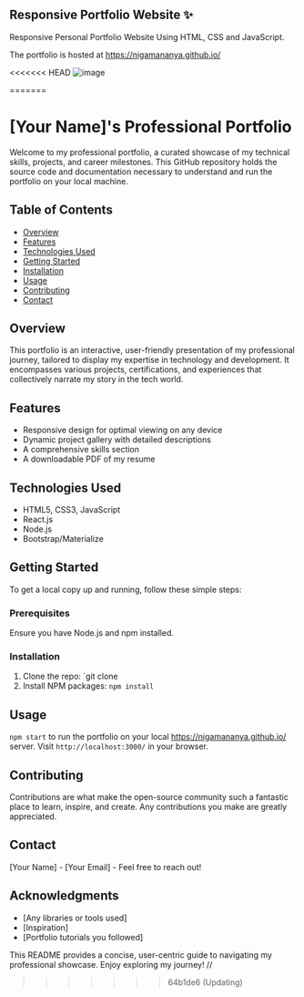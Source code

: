 ## Responsive Portfolio Website ✨

Responsive Personal Portfolio Website Using HTML, CSS and JavaScript.

The portfolio is hosted at https://nigamananya.github.io/


<<<<<<< HEAD
![image](https://github.com/NigamAnanya/NigamAnanya.github.io/assets/104274005/571fa697-d812-4118-aec5-e80e3387d3d2)

=======

 # [Your Name]'s Professional Portfolio

Welcome to my professional portfolio, a curated showcase of my technical skills, projects, and career milestones. This GitHub repository holds the source code and documentation necessary to understand and run the portfolio on your local machine.

## Table of Contents
- [Overview](#overview)
- [Features](#features)
- [Technologies Used](#technologies-used)
- [Getting Started](#getting-started)
- [Installation](#installation)
- [Usage](#usage)
- [Contributing](#contributing)
- [Contact](#contact)

## Overview
This portfolio is an interactive, user-friendly presentation of my professional journey, tailored to display my expertise in technology and development. It encompasses various projects, certifications, and experiences that collectively narrate my story in the tech world.

## Features
- Responsive design for optimal viewing on any device
- Dynamic project gallery with detailed descriptions
- A comprehensive skills section
- A downloadable PDF of my resume

## Technologies Used
- HTML5, CSS3, JavaScript
- React.js
- Node.js
- Bootstrap/Materialize

## Getting Started
To get a local copy up and running, follow these simple steps:

### Prerequisites
Ensure you have Node.js and npm installed.

### Installation
1. Clone the repo: `git clone 
2. Install NPM packages: `npm install`

## Usage
`npm start` to run the portfolio on your local https://nigamananya.github.io/ server. Visit `http://localhost:3000/` in your browser.

## Contributing
Contributions are what make the open-source community such a fantastic place to learn, inspire, and create. Any contributions you make are greatly appreciated.

## Contact
[Your Name] - [Your Email] - Feel free to reach out!

## Acknowledgments
- [Any libraries or tools used]
- [Inspiration]
- [Portfolio tutorials you followed]
  
This README provides a concise, user-centric guide to navigating my professional showcase. Enjoy exploring my journey!
//
>>>>>>> 64b1de6 (Updating)

